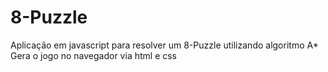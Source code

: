 # 8-Puzzle
Aplicação em javascript para resolver um 8-Puzzle utilizando algoritmo A*
Gera o jogo no navegador via html e css